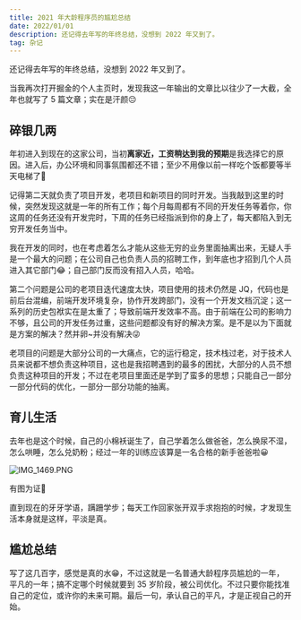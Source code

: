 ```yaml
---
title: 2021 年大龄程序员的尴尬总结
date: 2022/01/01
description: 还记得去年写的年终总结，没想到 2022 年又到了。
tag: 杂记
---
```


还记得去年写的年终总结，没想到 2022 年又到了。

当我再次打开掘金的个人主页时，发现我这一年输出的文章比以往少了一大截，全年也就写了 5 篇文章；实在是汗颜😔
## 碎银几两
年初进入到现在的这家公司，当初**离家近，工资稍达到我的预期**是我选择它的原因。进入后，办公环境和同事氛围都还不错；至少不用像以前一样吃个饭都要等半天电梯了🤣

记得第二天就负责了项目开发，老项目和新项目的同时开发。当我敲到这里的时候，突然发现这就是一年的所有工作；每个月每周都有不同的开发任务等着你，你这周的任务还没有开发完时，下周的任务已经指派到你的身上了，每天都陷入到无穷开发任务当中。

我在开发的同时，也在考虑着怎么才能从这些无穷的业务里面抽离出来，无疑人手是一个最大的问题；在公司自己也负责人员的招聘工作，到年底也才招到几个人员进入其它部门😂；自己部门反而没有招入人员，哈哈。

第二个问题是公司的老项目迭代速度太快，项目使用的技术仍然是 JQ，代码也是前后台混编，前端开发环境复杂，协作开发跨部门，没有一个开发文档沉淀；这一系列的历史包袱实在是太重了；导致前端开发效率不高。由于前端在公司的影响力不够，且公司的开发任务过重，这些问题都没有好的解决方案。是不是以为下面就是方案的解决？然并卵~并没有解决😜

老项目的问题是大部分公司的一大痛点，它的运行稳定，技术栈过老，对于技术人员来说都不想负责这种项目，这也是我招聘遇到的最多的困扰，大部分的人员不想负责这种项目的开发；不过在老项目里面还是学到了蛮多的思想；只能自己一部分一部分代码的优化，一部分一部分功能的抽离。

## 育儿生活
去年也是这个时候，自己的小棉袄诞生了，自己学着怎么做爸爸，怎么换尿不湿，怎么哄睡，怎么兑奶粉；经过一年的训练应该算是一名合格的新手爸爸啦😀

![IMG_1469.PNG](https://p6-juejin.byteimg.com/tos-cn-i-k3u1fbpfcp/87773febb5364ba99ce2f922099d0017~tplv-k3u1fbpfcp-watermark.image?)

有图为证🤪

直到现在的牙牙学语，蹒跚学步；每天工作回家张开双手求抱抱的时候，才发现生活本身就是这样，平淡是真。

## 尴尬总结

写了这几百字，感觉是真的水😁，不过这就是一名普通大龄程序员尴尬的一年，平凡的一年；搞不定哪个时候就要到 35 岁阶段，被公司优化。不过只要你能找准自己的定位，或许你的未来可期。最后一句，承认自己的平凡，才是正视自己的开始。